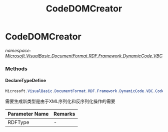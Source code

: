 ﻿---
title: CodeDOMCreator
---

# CodeDOMCreator
_namespace: [Microsoft.VisualBasic.DocumentFormat.RDF.Framework.DynamicCode.VBC](N-Microsoft.VisualBasic.DocumentFormat.RDF.Framework.DynamicCode.VBC.html)_





### Methods

#### DeclareTypeDefine
```csharp
Microsoft.VisualBasic.DocumentFormat.RDF.Framework.DynamicCode.VBC.CodeDOMCreator.DeclareTypeDefine(Microsoft.VisualBasic.DocumentFormat.RDF.Serialization.RDFType,System.String)
```
需要生成新类型是由于XML序列化和反序列化操作的需要

|Parameter Name|Remarks|
|--------------|-------|
|RDFType|-|



